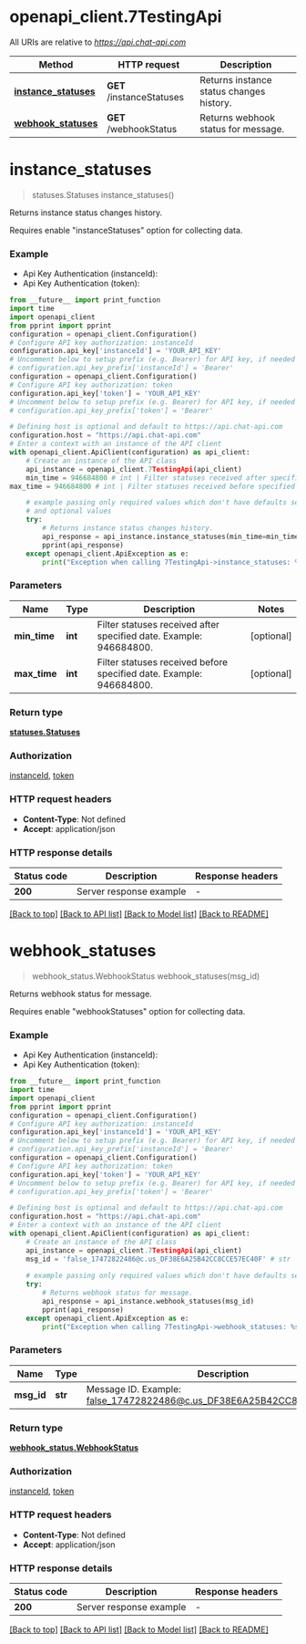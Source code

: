 # openapi_client.7TestingApi

All URIs are relative to *https://api.chat-api.com*

Method | HTTP request | Description
------------- | ------------- | -------------
[**instance_statuses**](7TestingApi.md#instance_statuses) | **GET** /instanceStatuses | Returns instance status changes history.
[**webhook_statuses**](7TestingApi.md#webhook_statuses) | **GET** /webhookStatus | Returns webhook status for message.


# **instance_statuses**
> statuses.Statuses instance_statuses()

Returns instance status changes history.

Requires enable \"instanceStatuses\" option for collecting data.

### Example

* Api Key Authentication (instanceId):
* Api Key Authentication (token):
```python
from __future__ import print_function
import time
import openapi_client
from pprint import pprint
configuration = openapi_client.Configuration()
# Configure API key authorization: instanceId
configuration.api_key['instanceId'] = 'YOUR_API_KEY'
# Uncomment below to setup prefix (e.g. Bearer) for API key, if needed
# configuration.api_key_prefix['instanceId'] = 'Bearer'
configuration = openapi_client.Configuration()
# Configure API key authorization: token
configuration.api_key['token'] = 'YOUR_API_KEY'
# Uncomment below to setup prefix (e.g. Bearer) for API key, if needed
# configuration.api_key_prefix['token'] = 'Bearer'

# Defining host is optional and default to https://api.chat-api.com
configuration.host = "https://api.chat-api.com"
# Enter a context with an instance of the API client
with openapi_client.ApiClient(configuration) as api_client:
    # Create an instance of the API class
    api_instance = openapi_client.7TestingApi(api_client)
    min_time = 946684800 # int | Filter statuses received after specified date. Example: 946684800. (optional)
max_time = 946684800 # int | Filter statuses received before specified date. Example: 946684800. (optional)

    # example passing only required values which don't have defaults set
    # and optional values
    try:
        # Returns instance status changes history.
        api_response = api_instance.instance_statuses(min_time=min_time, max_time=max_time)
        pprint(api_response)
    except openapi_client.ApiException as e:
        print("Exception when calling 7TestingApi->instance_statuses: %s\n" % e)
```

### Parameters

Name | Type | Description  | Notes
------------- | ------------- | ------------- | -------------
 **min_time** | **int**| Filter statuses received after specified date. Example: 946684800. | [optional]
 **max_time** | **int**| Filter statuses received before specified date. Example: 946684800. | [optional]

### Return type

[**statuses.Statuses**](Statuses.md)

### Authorization

[instanceId](../README.md#instanceId), [token](../README.md#token)

### HTTP request headers

 - **Content-Type**: Not defined
 - **Accept**: application/json

### HTTP response details
| Status code | Description | Response headers |
|-------------|-------------|------------------|
**200** | Server response example |  -  |

[[Back to top]](#) [[Back to API list]](../README.md#documentation-for-api-endpoints) [[Back to Model list]](../README.md#documentation-for-models) [[Back to README]](../README.md)

# **webhook_statuses**
> webhook_status.WebhookStatus webhook_statuses(msg_id)

Returns webhook status for message.

Requires enable \"webhookStatuses\" option for collecting data.

### Example

* Api Key Authentication (instanceId):
* Api Key Authentication (token):
```python
from __future__ import print_function
import time
import openapi_client
from pprint import pprint
configuration = openapi_client.Configuration()
# Configure API key authorization: instanceId
configuration.api_key['instanceId'] = 'YOUR_API_KEY'
# Uncomment below to setup prefix (e.g. Bearer) for API key, if needed
# configuration.api_key_prefix['instanceId'] = 'Bearer'
configuration = openapi_client.Configuration()
# Configure API key authorization: token
configuration.api_key['token'] = 'YOUR_API_KEY'
# Uncomment below to setup prefix (e.g. Bearer) for API key, if needed
# configuration.api_key_prefix['token'] = 'Bearer'

# Defining host is optional and default to https://api.chat-api.com
configuration.host = "https://api.chat-api.com"
# Enter a context with an instance of the API client
with openapi_client.ApiClient(configuration) as api_client:
    # Create an instance of the API class
    api_instance = openapi_client.7TestingApi(api_client)
    msg_id = 'false_17472822486@c.us_DF38E6A25B42CC8CCE57EC40F' # str | Message ID. Example: false_17472822486@c.us_DF38E6A25B42CC8CCE57EC40F.
    
    # example passing only required values which don't have defaults set
    try:
        # Returns webhook status for message.
        api_response = api_instance.webhook_statuses(msg_id)
        pprint(api_response)
    except openapi_client.ApiException as e:
        print("Exception when calling 7TestingApi->webhook_statuses: %s\n" % e)
```

### Parameters

Name | Type | Description  | Notes
------------- | ------------- | ------------- | -------------
 **msg_id** | **str**| Message ID. Example: false_17472822486@c.us_DF38E6A25B42CC8CCE57EC40F. |

### Return type

[**webhook_status.WebhookStatus**](WebhookStatus.md)

### Authorization

[instanceId](../README.md#instanceId), [token](../README.md#token)

### HTTP request headers

 - **Content-Type**: Not defined
 - **Accept**: application/json

### HTTP response details
| Status code | Description | Response headers |
|-------------|-------------|------------------|
**200** | Server response example |  -  |

[[Back to top]](#) [[Back to API list]](../README.md#documentation-for-api-endpoints) [[Back to Model list]](../README.md#documentation-for-models) [[Back to README]](../README.md)

